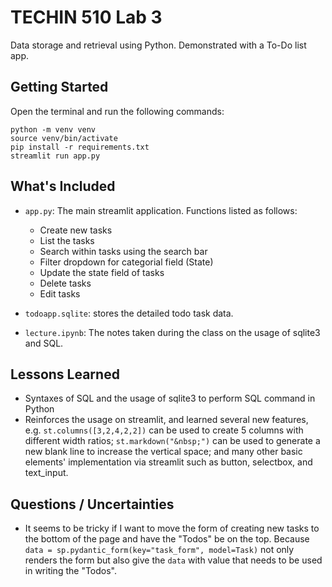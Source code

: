 # TECHIN 510 Lab 3

Data storage and retrieval using Python. Demonstrated with a To-Do list app.

## Getting Started

Open the terminal and run the following commands:

```
python -m venv venv
source venv/bin/activate
pip install -r requirements.txt
streamlit run app.py
```

## What's Included
- `app.py`: The main streamlit application. Functions listed as follows:
    - Create new tasks
    - List the tasks
    - Search within tasks using the search bar
    - Filter dropdown for categorial field (State)
    - Update the state field of tasks
    - Delete tasks
    - Edit tasks
- `todoapp.sqlite`: stores the detailed todo task data.

- `lecture.ipynb`: The notes taken during the class on the usage of sqlite3 and SQL.

## Lessons Learned
- Syntaxes of SQL and the usage of sqlite3 to perform SQL command in Python
- Reinforces the usage on streamlit, and learned several new features, e.g. `st.columns([3,2,4,2,2])` can be used to create 5 columns with different width ratios; `st.markdown("&nbsp;")` can be used to generate a new blank line to increase the vertical space; and many other basic elements' implementation via streamlit such as button, selectbox, and text_input.
  

## Questions / Uncertainties

- It seems to be tricky if I want to move the form of creating new tasks to the bottom of the page and have the "Todos" be on the top. Because `data = sp.pydantic_form(key="task_form", model=Task)` not only renders the form but also give the `data` with value that needs to be used in writing the "Todos".